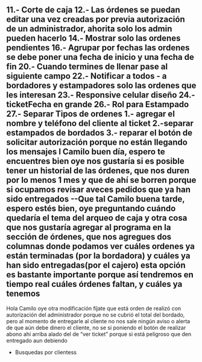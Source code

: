 11.- Corte de caja
12.- Las órdenes se puedan editar una vez creadas por previa autorización de un administrador, ahorita solo los admin pueden hacerlo
14.- Mostrar solo las ordenes pendientes
16.- Agrupar por fechas las ordenes se debe poner una fecha de inicio y una fecha de fin
20.- Cuando termines de llenar pase al siguiente campo
22.- Notificar a todos - a bordadores y estampadores solo las ordenes que les interesan
23.- Responsive celular diseño
24.- ticketFecha en grande
26.- Rol para Estampado
27.- Separar Tipos de ordenes
1.- agregar el nombre y teléfono del cliente al ticket
2.-separar estampados de bordados
3.- reparar el botón de solicitar autorización porque no están llegando los mensajes l
Camilo buen día, espero te encuentres bien oye nos gustaría si es posible tener un historial de las órdenes, que nos duren por lo menos 1 mes y que de ahí se borren porque si ocupamos revisar aveces pedidos que ya han sido entregados
--Que tal Camilo buena tarde, espero estés bien, oye preguntando cuándo quedaría el tema del arqueo de caja y otra cosa que nos gustaría agregar al programa en la sección de órdenes, que nos agregues dos columnas donde podamos ver cuáles ordenes ya están terminadas (por la bordadora) y cuáles ya han sido entregadas(por el cajero) esta opción es bastante importante porque así tendremos en tiempo real cuáles órdenes faltan, y cuáles ya tenemos
---
Hola Camilo oye otra modificación fíjate que está orden de realizó con autorización del administrador porque no se cubrió el total del bordado, pero al momento de entregarle al cliente no nos sale ningún aviso o alerta de que aún debe dinero el cliente, no se si poniendo el botón de realizar abono ahí arriba alado del de “ver ticket” porque si está peligroso que den entregado aun debiendo
- Busquedas por clientess
